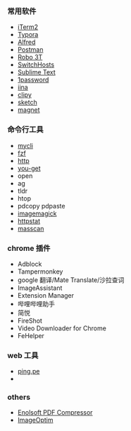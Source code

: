 ### 常用软件

- [iTerm2](https://github.com/gnachman/iTerm2)
- [Typora](https://www.typora.io/)
- [Alfred](https://www.alfredapp.com/)
- [Postman](https://www.getpostman.com/)
- [Robo 3T](https://robomongo.org/)
- [SwitchHosts](https://github.com/oldj/SwitchHosts)
- [Sublime Text](https://www.sublimetext.com/)
- [1password](https://1password.com/)
- [iina](https://github.com/iina/iina)
- [clipy](https://clipy-app.com/)
- [sketch](https://www.sketch.com/)
- [magnet](https://magnet.crowdcafe.com/)

### 命令行工具

- [mycli](https://github.com/dbcli/mycli)
- [fzf](https://github.com/junegunn/fzf)
- [http](https://github.com/jakubroztocil/httpie)
- [you-get](https://github.com/soimort/you-get)
- open
- ag
- tldr
- htop
- pdcopy pdpaste
- [imagemagick](https://imagemagick.org/)
- [httpstat](https://github.com/davecheney/httpstat)
- [masscan](https://github.com/robertdavidgraham/masscan)

### chrome 插件

- Adblock
- Tampermonkey
- google 翻译/Mate Translate/沙拉查词
- ImageAssistant
- Extension Manager
- 哔哩哔哩助手
- 简悦
- FireShot
- Video Downloader for Chrome
- FeHelper

### web 工具
- [ping.pe](http://ping.pe/)
- 

### others
- [Enolsoft PDF Compressor](https://www.enolsoft.com/pdf-compressor-for-mac.html)
- [ImageOptim](https://imageoptim.com/mac)

